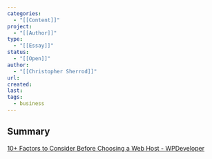 ```yaml
---
categories:
  - "[[Content]]"
project:
  - "[[Author]]"
type:
  - "[[Essay]]"
status:
  - "[[Open]]"
author:
  - "[[Christopher Sherrod]]"
url: 
created: 
last:
tags:
  - business
---
```

## Summary
[10+ Factors to Consider Before Choosing a Web Host - WPDeveloper](https://wpdeveloper.com/factors-to-consider-before-choosing-a-web-host/)